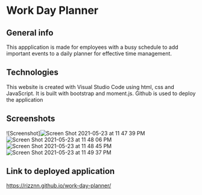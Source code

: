 # Work Day Planner

## General info
This appplication is made for employees with a busy schedule to add important events to a daily planner for effective time management.
	
## Technologies
This website is created with Visual Studio Code using html, css and JavaScript. It is built with bootstrap and moment.js. Github is used to deploy the application

## Screenshots
![Screenshot]![Screen Shot 2021-05-23 at 11 47 39 PM](https://user-images.githubusercontent.com/80712058/119294116-bf0a5480-bc21-11eb-923c-c07bbf708b40.png)
![Screen Shot 2021-05-23 at 11 48 06 PM](https://user-images.githubusercontent.com/80712058/119294149-cfbaca80-bc21-11eb-9d21-c1d8d91ed806.png)
![Screen Shot 2021-05-23 at 11 48 45 PM](https://user-images.githubusercontent.com/80712058/119294161-d3e6e800-bc21-11eb-946f-99e07d17f5eb.png)
![Screen Shot 2021-05-23 at 11 49 37 PM](https://user-images.githubusercontent.com/80712058/119294164-d5b0ab80-bc21-11eb-8f28-7fba8b1c8032.png)


## Link to deployed application
https://rizznn.github.io/work-day-planner/

